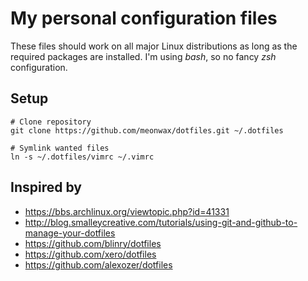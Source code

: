 # My personal configuration files

These files should work on all major Linux distributions as long as the required packages are installed.
I'm using *bash*, so no fancy *zsh* configuration.

## Setup

    # Clone repository
    git clone https://github.com/meonwax/dotfiles.git ~/.dotfiles

    # Symlink wanted files
    ln -s ~/.dotfiles/vimrc ~/.vimrc

## Inspired by

- https://bbs.archlinux.org/viewtopic.php?id=41331
- http://blog.smalleycreative.com/tutorials/using-git-and-github-to-manage-your-dotfiles
- https://github.com/blinry/dotfiles
- https://github.com/xero/dotfiles
- https://github.com/alexozer/dotfiles
